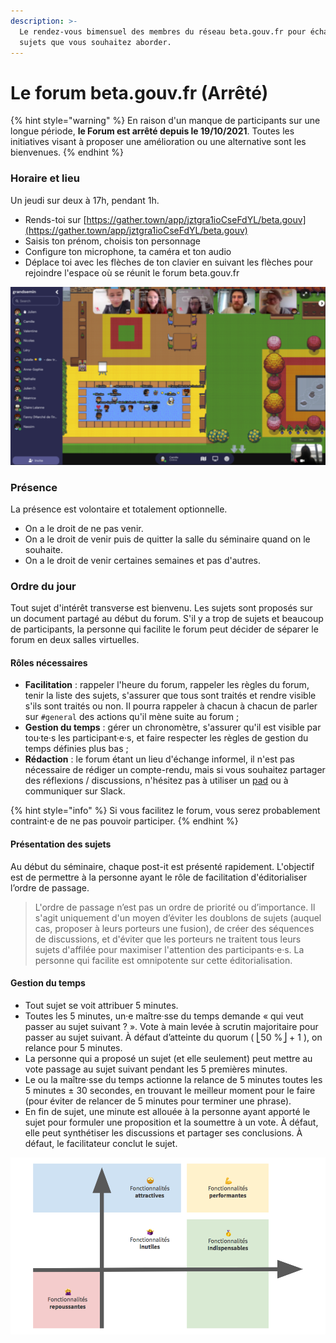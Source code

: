 ```yaml
---
description: >-
  Le rendez-vous bimensuel des membres du réseau beta.gouv.fr pour échanger les
  sujets que vous souhaitez aborder.
---
```


# Le forum beta.gouv.fr (Arrêté)

{% hint style="warning" %}
En raison d'un manque de participants sur une longue période, **le Forum est arrêté depuis le 19/10/2021**. Toutes les initiatives visant à proposer une amélioration ou une alternative sont les bienvenues.
{% endhint %}

### Horaire et lieu

Un jeudi sur deux à 17h, pendant 1h.

* Rends-toi sur [https://gather.town/app/jztgra1ioCseFdYL/beta.gouv](https://gather.town/app/jztgra1ioCseFdYL/beta.gouv)
* Saisis ton prénom, choisis ton personnage
* Configure ton microphone, ta caméra et ton audio
* Déplace toi avec les flèches de ton clavier en suivant les flèches pour rejoindre l'espace où se réunit le forum beta.gouv.fr

![Le forum beta.gouv.fr sur Gather.Town](<../../../.gitbook/assets/image (14) (1).png>)

### Présence

La présence est volontaire et totalement optionnelle.

* On a le droit de ne pas venir.
* On a le droit de venir puis de quitter la salle du séminaire quand on le souhaite.
* On a le droit de venir certaines semaines et pas d'autres.

### Ordre du jour

Tout sujet d'intérêt transverse est bienvenu. Les sujets sont proposés sur un document partagé au début du forum. S'il y a trop de sujets et beaucoup de participants, la personne qui facilite le forum peut décider de séparer le forum en deux salles virtuelles.

#### Rôles nécessaires

* **Facilitation** : rappeler l'heure du forum, rappeler les règles du forum, tenir la liste des sujets, s'assurer que tous sont traités et rendre visible s'ils sont traités ou non. Il pourra rappeler à chacun à chacun de parler sur `#general` des actions qu'il mène suite au forum ;
* **Gestion du temps** : gérer un chronomètre, s'assurer qu'il est visible par tou·te·s les participant·e·s, et faire respecter les règles de gestion du temps définies plus bas ;
* **Rédaction** : le forum étant un lieu d'échange informel, il n'est pas nécessaire de rédiger un compte-rendu, mais si vous souhaitez partager des réflexions / discussions, n'hésitez pas à utiliser un [pad](../../jutilise-les-outils-de-la-communaute/pad.md) ou à communiquer sur Slack.

{% hint style="info" %}
Si vous facilitez le forum, vous serez probablement contraint·e de ne pas pouvoir participer.
{% endhint %}

#### Présentation des sujets

Au début du séminaire, chaque post-it est présenté rapidement. L'objectif est de permettre à la personne ayant le rôle de facilitation d'éditorialiser l’ordre de passage.

> L'ordre de passage n’est pas un ordre de priorité ou d’importance. Il s'agit uniquement d'un moyen d’éviter les doublons de sujets (auquel cas, proposer à leurs porteurs une fusion), de créer des séquences de discussions, et d'éviter que les porteurs ne traitent tous leurs sujets d'affilée pour maximiser l'attention des participants·e·s. La personne qui facilite est omnipotente sur cette éditorialisation.

#### Gestion du temps

* Tout sujet se voit attribuer 5 minutes.
* Toutes les 5 minutes, un·e maître·sse du temps demande « qui veut passer au sujet suivant ? ». Vote à main levée à scrutin majoritaire pour passer au sujet suivant. À défaut d’atteinte du quorum ( ⎣50 %⎦ + 1 ), on relance pour 5 minutes.
* La personne qui a proposé un sujet (et elle seulement) peut mettre au vote passage au sujet suivant pendant les 5 premières minutes.
* Le ou la maître·sse du temps actionne la relance de 5 minutes toutes les 5 minutes ± 30 secondes, en trouvant le meilleur moment pour le faire (pour éviter de relancer de 5 minutes pour terminer une phrase).
* En fin de sujet, une minute est allouée à la personne ayant apporté le sujet pour formuler une proposition et la soumettre à un vote. À défaut, elle peut synthétiser les discussions et partager ses conclusions. À défaut, le facilitateur conclut le sujet.

![Un séminaire (ancêtre du Forum beta.gouv) dans les anciens locaux du SGMAP en 2017](<../../../.gitbook/assets/image (1).png>)
